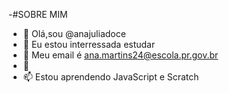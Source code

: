 -#SOBRE MIM
-  👋 Olá,sou @anajuliadoce
- 👀 Eu estou interressada estudar
- 🌱 Meu email é ana.martins24@escola.pr.gov.br
- 💞️ 
- 📫 Estou aprendendo JavaScript e Scratch

<!---
anajuliadoce/anajuliadoce is a ✨ special ✨ repository because its `README.md` (this file) appears on your GitHub profile.
You can click the Preview link to take a look at your changes.
--->
